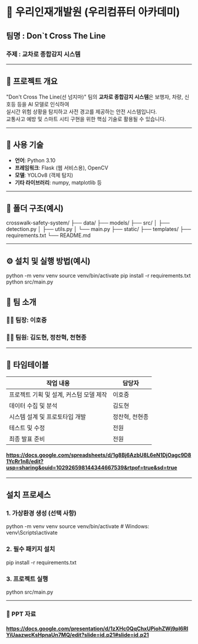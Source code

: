 # 🌟 우리인재개발원 (우리컴퓨터 아카데미)
## 팀명 : Don`t Cross The Line
### 주제 : 교차로 종합감지 시스템

---

## 📌 프로젝트 개요  
"Don't Cross The Line(선 넘지마)" 팀의 **교차로 종합감지 시스템**은 보행자, 차량, 신호등 등을 AI 모델로 인식하여  
실시간 위험 상황을 탐지하고 사전 경고를 제공하는 안전 시스템입니다.  
교통사고 예방 및 스마트 시티 구현을 위한 핵심 기술로 활용될 수 있습니다.

---

## 🔧 사용 기술  
- **언어**: Python 3.10  
- **프레임워크**: Flask (웹 서비스용), OpenCV
- **모델**: YOLOv8 (객체 탐지)  
- **기타 라이브러리**: numpy, matplotlib 등

---

## 📁 폴더 구조(예시)

crosswalk-safety-system/ ├── data/ ├── models/ ├── src/ │ ├── detection.py │ ├── utils.py │ └── main.py ├── static/ ├── templates/ ├── requirements.txt └── README.md

---

## ⚙️ 설치 및 실행 방법(예시)
python -m venv venv
source venv/bin/activate
pip install -r requirements.txt
python src/main.py


## 👥 팀 소개

### 👨‍💼 팀장: 이호중  
### 👩‍💻 팀원: 김도현, 정찬혁, 천현종

---

## 📅 타임테이블
| 작업 내용               | 담당자      |
|-------------------------|-------------|
| 프로젝트 기획 및 설계, 커스텀 모델 제작 | 이호중      |
| 데이터 수집 및 분석      | 김도현      |
| 시스템 설계 및 프로토타입 개발 | 정찬혁, 천현종 |
| 테스트 및 수정          | 전원        |
| 최종 발표 준비           | 전원        |

#### https://docs.google.com/spreadsheets/d/1g8Bj6AzbU8L6eN1DjOagc9D81YcRr1n8/edit?usp=sharing&ouid=102926598144344667539&rtpof=true&sd=true
---

## 설치 프로세스

### 1. 가상환경 생성 (선택 사항)
python -m venv venv
source venv/bin/activate  # Windows: venv\Scripts\activate

### 2. 필수 패키지 설치
pip install -r requirements.txt

### 3. 프로젝트 실행
python src/main.py

---

### 📂 PPT 자료

#### https://docs.google.com/presentation/d/1zXHc0QqChxUPiohZWj9pI6RlYiUaazwcKsHpnaUn7MQ/edit?slide=id.p21#slide=id.p21

